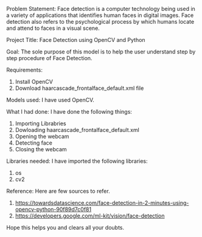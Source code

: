 Problem Statement: 
Face detection is a computer technology being used in a variety of applications that identifies human faces in digital images. Face detection also refers to the psychological process by which humans locate and attend to faces in a visual scene.

Project Title: Face Detection using OpenCV and Python

Goal: 
The sole purpose of this model is to help the user understand step by step procedure of Face Detection. 

Requirements: 
1) Install OpenCV
2) Download haarcascade_frontalface_default.xml file

Models used: I have used OpenCV. 

What I had done: I have done the following things:
1) Importing Librabries
2) Dowloading haarcascade_frontalface_default.xml
3) Opening the webcam
4) Detecting face
5) Closing the webcam

Libraries needed: I have imported the following libraries:
1) os
2) cv2

Reference: Here are few sources to refer.
1) https://towardsdatascience.com/face-detection-in-2-minutes-using-opencv-python-90f89d7c0f81
2) https://developers.google.com/ml-kit/vision/face-detection

Hope this helps you and clears all your doubts.